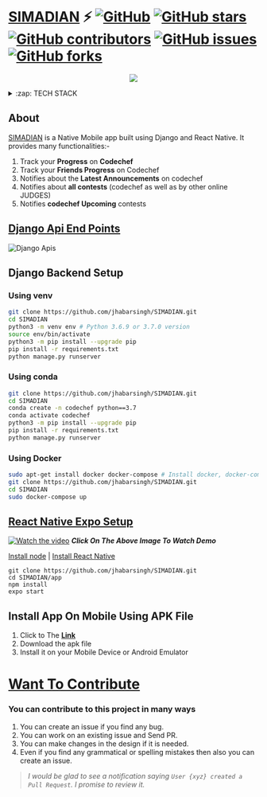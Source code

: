 # [SIMADIAN]()  ⚡️ [![GitHub](https://img.shields.io/github/license/jhabarsingh/SIMADIAN)](https://github.com/jhabarsingh/SIMADIAN/blob/master/LICENSE) [![GitHub stars](https://img.shields.io/github/stars/jhabarsingh/SIMADIAN)](https://github.com/jhabarsingh/SIMADIAN/stargazers)  [![GitHub contributors](https://img.shields.io/github/contributors/jhabarsingh/SIMADIAN.svg)](https://github.com/jhabarsingh/SIMADIAN/graphs/contributors)  [![GitHub issues](https://img.shields.io/github/issues/jhabarsingh/SIMADIAN.svg)](https://github.com/jhabarsingh/SIMADIAN/issues) [![GitHub forks](https://img.shields.io/github/forks/jhabarsingh/SIMADIAN.svg?style=social&label=Fork)](https://GitHub.com/jhabarsingh/SIMADIAN/network/)

<p align="center">
  <img src="https://github.com/jhabarsingh/SIMADIAN/blob/main/app/assets/codechef.png?raw=true" />
</p>
<details>
  <summary>:zap: TECH STACK</summary>
  <br/>
  <div style="display:flex;justify-content:space-around">
  <img  title="Django" src="https://icon-library.com/images/django-icon/django-icon-0.jpg" width="50px" height="50px" style="margin-right:5px;" />
  <img title="Heroku"  src="https://www.thedevcoach.co.uk/wp-content/uploads/2020/04/heroku.png" height="50px"  style="margin-right:5px;"/> 
  <img title="React Native" src="https://www.appcoda.com/wp-content/uploads/2015/04/react-native.png" height="50px"   style="margin-right:5px;"/>
  <img  title="Beautiful Soup" src="https://funthon.files.wordpress.com/2017/05/bs.png" height="50px" style="margin-right:5px;" />
  <img  title="Play Store" src="https://images.indianexpress.com/2019/03/google-play-store-1200.jpg" height="50px" style="margin-right:5px;" />
  <img  title="Docker" src="https://pbs.twimg.com/profile_images/1273307847103635465/lfVWBmiW_400x400.png" height="50px" style="margin-right:5px;" />
</div>
</details>


## About
  [SIMADIAN]() is a Native Mobile app built using Django and React Native. It provides many functionalities:-
  1. Track your **Progress** on **Codechef**
  2. Track your **Friends Progress** on Codechef
  3. Notifies about the **Latest Announcements** on codechef
  4. Notifies about **all contests** (codechef as well as by other online JUDGES)
  5. Notifies **codechef Upcoming** contests
  
## [Django Api End Points](https://codechef-api.herokuapp.com/)
![Django Apis](https://github.com/jhabarsingh/SIMADIAN/blob/main/app/assets/apis.png?raw=true)


## Django Backend Setup

### Using venv
```bash
git clone https://github.com/jhabarsingh/SIMADIAN.git 
cd SIMADIAN
python3 -m venv env # Python 3.6.9 or 3.7.0 version 
source env/bin/activate
python3 -m pip install --upgrade pip
pip install -r requirements.txt
python manage.py runserver
```

### Using conda
```bash
git clone https://github.com/jhabarsingh/SIMADIAN.git 
cd SIMADIAN
conda create -n codechef python==3.7 
conda activate codechef
python3 -m pip install --upgrade pip
pip install -r requirements.txt
python manage.py runserver
```

### Using Docker

```bash
sudo apt-get install docker docker-compose # Install docker, docker-compose on linux
git clone https://github.com/jhabarsingh/SIMADIAN.git
cd SIMADIAN
sudo docker-compose up
```

## [React Native Expo Setup](https://dev.to/runosaduwa/how-to-install-react-native-with-expo-quick-easy-4j8j)

<p align="center" >
  
  [![Watch the video](https://github.com/jhabarsingh/SIMADIAN/blob/main/app/assets/thumbnail.jpg?raw=true)](https://www.youtube.com/watch?v=IRgjNln4s20)
  <i><b align="center">Click On The Above Image To Watch Demo</b></i>

</p>

[Install node](https://www.geeksforgeeks.org/installation-of-node-js-on-linux/) | [Install React Native](https://code.likeagirl.io/say-hello-world-using-react-native-in-linux-15955986bc44)
```
git clone https://github.com/jhabarsingh/SIMADIAN.git
cd SIMADIAN/app
npm install
expo start
```

## Install App On Mobile Using APK File
  1. Click to The [**Link**](https://github.com/jhabarsingh/SIMADIAN/blob/main/apk/app-release.apk)
  2. Download the apk file 
  3. Install it on your Mobile Device or Android Emulator



# [Want To Contribute](https://medium.com/mindsdb/contributing-to-an-open-source-project-how-to-get-started-6ba812301738)
### You can contribute to this project in many ways
 1. You can create an issue if you find any bug.
 2. You can work on an existing issue and Send PR.
 3. You can make changes in the design if it is needed.
 4. Even if you find any grammatical or spelling mistakes then also you can create an issue.

> *I would be glad to see a notification saying `User {xyz} created a Pull Request`.
I promise to review it.*
